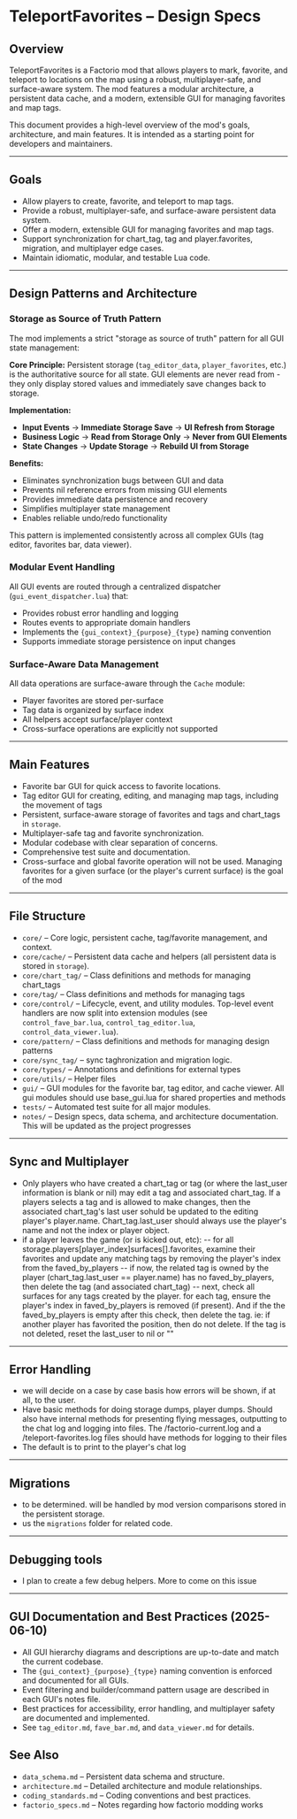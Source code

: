 # TeleportFavorites – Design Specs

## Overview
TeleportFavorites is a Factorio mod that allows players to mark, favorite, and teleport to locations on the map using a robust, multiplayer-safe, and surface-aware system. The mod features a modular architecture, a persistent data cache, and a modern, extensible GUI for managing favorites and map tags.

This document provides a high-level overview of the mod's goals, architecture, and main features. It is intended as a starting point for developers and maintainers.

---

## Goals
- Allow players to create, favorite, and teleport to map tags.
- Provide a robust, multiplayer-safe, and surface-aware persistent data system.
- Offer a modern, extensible GUI for managing favorites and map tags.
- Support synchronization for chart_tag, tag and player.favorites, migration, and multiplayer edge cases.
- Maintain idiomatic, modular, and testable Lua code.

---

## Design Patterns and Architecture

### Storage as Source of Truth Pattern

The mod implements a strict "storage as source of truth" pattern for all GUI state management:

**Core Principle:** Persistent storage (`tag_editor_data`, `player_favorites`, etc.) is the authoritative source for all state. GUI elements are never read from - they only display stored values and immediately save changes back to storage.

**Implementation:**
- **Input Events** → **Immediate Storage Save** → **UI Refresh from Storage**
- **Business Logic** → **Read from Storage Only** → **Never from GUI Elements**
- **State Changes** → **Update Storage** → **Rebuild UI from Storage**

**Benefits:**
- Eliminates synchronization bugs between GUI and data
- Prevents nil reference errors from missing GUI elements  
- Provides immediate data persistence and recovery
- Simplifies multiplayer state management
- Enables reliable undo/redo functionality

This pattern is implemented consistently across all complex GUIs (tag editor, favorites bar, data viewer).

### Modular Event Handling

All GUI events are routed through a centralized dispatcher (`gui_event_dispatcher.lua`) that:
- Provides robust error handling and logging
- Routes events to appropriate domain handlers
- Implements the `{gui_context}_{purpose}_{type}` naming convention
- Supports immediate storage persistence on input changes

### Surface-Aware Data Management

All data operations are surface-aware through the `Cache` module:
- Player favorites are stored per-surface
- Tag data is organized by surface index  
- All helpers accept surface/player context
- Cross-surface operations are explicitly not supported

---

## Main Features
- Favorite bar GUI for quick access to favorite locations.
- Tag editor GUI for creating, editing, and managing map tags, including the movement of tags
- Persistent, surface-aware storage of favorites and tags and chart_tags in `storage`.
- Multiplayer-safe tag and favorite synchronization.
- Modular codebase with clear separation of concerns.
- Comprehensive test suite and documentation.
- Cross-surface and global favorite operation will not be used. Managing favorites for a given surface (or the player's current surface) is the goal of the mod

---

## File Structure
- `core/` – Core logic, persistent cache, tag/favorite management, and context.
- `core/cache/` – Persistent data cache and helpers (all persistent data is stored in `storage`).
- `core/chart_tag/` – Class definitions and methods for managing chart_tags
- `core/tag/` – Class definitions and methods for managing tags
- `core/control/` – Lifecycle, event, and utility modules. Top-level event handlers are now split into extension modules (see `control_fave_bar.lua`, `control_tag_editor.lua`, `control_data_viewer.lua`).
- `core/pattern/` – Class definitions and methods for managing design patterns
- `core/sync_tag/` – sync taghronization and migration logic.
- `core/types/` – Annotations and definitions for external types
- `core/utils/` – Helper files
- `gui/` – GUI modules for the favorite bar, tag editor, and cache viewer. All gui modules should use base_gui.lua for shared properties and methods
- `tests/` – Automated test suite for all major modules.
- `notes/` – Design specs, data schema, and architecture documentation. This will be updated as the project progresses

---

## Sync and Multiplayer

- Only players who have created a chart_tag or tag (or where the last_user information is blank or nil) may edit a tag and associated chart_tag. If a players selects a tag and is allowed to make changes, then the associated chart_tag's last user sohuld be updated to the editing player's player.name. Chart_tag.last_user should always use the player's name and not the index or player object.
- if a player leaves the game (or is kicked out, etc):
    -- for all storage.players[player_index]surfaces[].favorites, examine their favorites and update any matching tags by removing the player's index from the faved_by_players
    -- if now, the related tag is owned by the player (chart_tag.last_user == player.name) has no faved_by_players, then delete the tag (and associated chart_tag)
    -- next, check all surfaces for any tags created by the player. for each tag, ensure the player's index in faved_by_players is removed (if present). And if the the faved_by_players is empty after this check, then delete the tag. ie: if another player has favorited the position, then do not delete. If the tag is not deleted, reset the last_user to nil or ""

---

## Error Handling
- we will decide on a case by case basis how errors will be shown, if at all, to the user.
- Have basic methods for doing storage dumps, player dumps. Should also have internal methods for presenting flying messages, outputting to the chat log and logging into files. The /factorio-current.log and a /teleport-favorites.log files should have methods for logging to their files
- The default is to print to the player's chat log

---

## Migrations
- to be determined. will be handled by mod version comparisons stored in the persistent storage. 
- us the `migrations` folder for related code.

---

## Debugging tools
- I plan to create a few debug helpers. More to come on this issue

---

## GUI Documentation and Best Practices (2025-06-10)

- All GUI hierarchy diagrams and descriptions are up-to-date and match the current codebase.
- The `{gui_context}_{purpose}_{type}` naming convention is enforced and documented for all GUIs.
- Event filtering and builder/command pattern usage are described in each GUI's notes file.
- Best practices for accessibility, error handling, and multiplayer safety are documented and implemented.
- See `tag_editor.md`, `fave_bar.md`, and `data_viewer.md` for details.

## See Also
- `data_schema.md` – Persistent data schema and structure.
- `architecture.md` – Detailed architecture and module relationships.
- `coding_standards.md` – Coding conventions and best practices.
- `factorio_specs.md` – Notes regarding how factorio modding works
